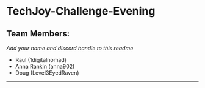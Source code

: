 # TechJoy-Challenge-Evening

## Team Members:

*Add your name and discord handle to this readme*

- Raul (1digitalnomad)
- Anna Rankin (anna902)
- Doug (Level3EyedRaven)

---





